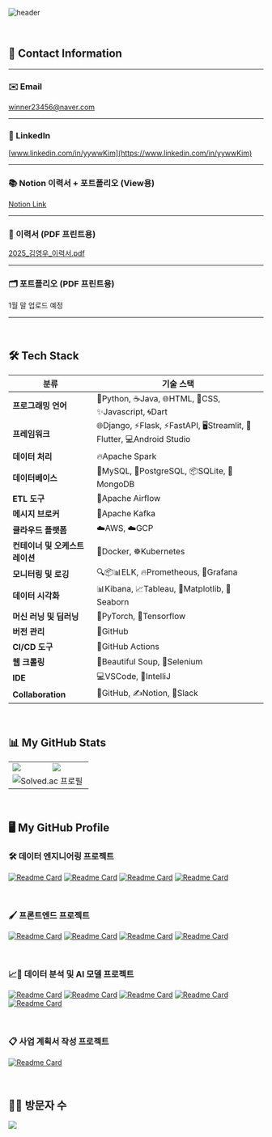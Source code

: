 
<!-- header를 표시한다 --> 
![header](https://capsule-render.vercel.app/api?type=soft&color=auto&height=150&section=header&text=😄😄😄김영우의%20집에%20오신%20것을%20환영합니다!!!!😄😄😄%20&render&fontSize=30&animation=twinkling)

<br>

<!-- Connect & Channel -->
## 🔗 Contact Information

---

### ✉️ Email
winner23456@naver.com

---

### 🔗 LinkedIn
[www.linkedin.com/in/yywwKim](https://www.linkedin.com/in/yywwKim)

---

### 📚 Notion 이력서 + 포트폴리오 (View용)
[Notion Link](https://delicate-trouble-d06.notion.site/Mike-Rachel-Kim-16b5bfcbe0478070bba3d56669ec1b74)

---

### 📄 이력서 (PDF 프린트용)
[2025_김영우_이력서.pdf](https://github.com/user-attachments/files/18468080/2025_._.pdf)


---

### 🗂️ 포트폴리오 (PDF 프린트용)
1월 말 업로드 예정

---

<br>

<!-- 테크 스텍을 표시한다. --> 
## 🛠️  Tech Stack
분류                            | 기술 스택                                       |
|---------------------------------|------------------------------------------------|
| **프로그래밍 언어**             | 🐍Python, ☕Java, 🌐HTML, 🎨CSS, ✨Javascript,  🌀Dart                  |
| **프레임워크**             | 🌐Django, ⚡Flask, ⚡FastAPI, 🖥️Streamlit, 📱Flutter, 💻Android Studio                 |
| **데이터 처리**                 | 🔥Apache Spark          |
| **데이터베이스**                | 🐬MySQL, 🐘PostgreSQL, 📦SQLite, 🍃MongoDB                              |
| **ETL 도구**                   | 💨Apache Airflow                                 |
| **메시지 브로커**               | 💬Apache Kafka                                   |
| **클라우드 플랫폼**             | ☁️AWS, ☁️GCP                                    |
| **컨테이너 및 오케스트레이션**  | 🐳Docker, ☸️Kubernetes                             |
| **모니터링 및 로깅**            | 🔍📦📊ELK, 🔥Prometheous, 🌟Grafana                                           |
| **데이터 시각화**               | 📊Kibana, 📈Tableau, 🧮Matplotlib, 🌈Seaborn                                |
| **머신 러닝 및 딥러닝**         | 🧠PyTorch, 🔶Tensorflow      |
| **버전 관리**                   | 🐙GitHub                                 |
| **CI/CD 도구**                 |  🚀GitHub Actions          |
| **웹 크롤링**                 | 🍲Beautiful Soup, 🚗Selenium                       |
| **IDE**                         | 💻VSCode, 🔵IntelliJ                      |
| **Collaboration**                | 🐙GitHub, ✍️Notion, 🤝Slack                      |

<br>

<!-- Github Stats와 자주 사용하는 언어 그리고 코딩 테스트 레벨를 표시한다. -->
## 📊 My GitHub Stats
<table>
  <tr>
    <!-- GitHub Stats -->
    <td>
      <a href="https://github.com/anuraghazra/github-readme-stats">
        <img align="center" src="https://github-readme-stats.vercel.app/api?username=wwkler&count_private=true&show_icons=true&theme=flag-india&locale=kr" />
      </a>
    </td>
    <!-- Top Languages -->
    <td>
      <a href="https://github.com/anuraghazra/github-readme-stats">
        <img align="center" src="https://github-readme-stats.vercel.app/api/top-langs/?username=wwkler&layout=compact&hide=Jupyter%20Notebook" />
      </a>
    </td>
  </tr>
  <tr>
    <!-- Solved.ac Badge -->
    <td colspan="2" align="center">
      <a href="https://solved.ac/winner23456">
        <img align="left" src="http://mazassumnida.wtf/api/v2/generate_badge?boj=winner23456" alt="Solved.ac 프로필" />
      </a>
    </td>
  </tr>
</table>

<br>

<!-- GitHub 저장소 핀을 표시한다. -->
## 🖥️ My GitHub Profile

### 🛠️ 데이터 엔지니어링 프로젝트 
[![Readme Card](https://github-readme-stats.vercel.app/api/pin/?username=wwkler&repo=han_river_swarm&show_owner=true)](https://github.com/wwkler/han_river_swarm)
[![Readme Card](https://github-readme-stats.vercel.app/api/pin/?username=DEProjTeam07&repo=coc-model&show_owner=true)](https://github.com/DEProjTeam07/coc-model)
[![Readme Card](https://github-readme-stats.vercel.app/api/pin/?username=DEProjTeam07&repo=coc-pipeline&show_owner=true)](https://github.com/DEProjTeam07/coc-pipeline)
[![Readme Card](https://github-readme-stats.vercel.app/api/pin/?username=wwkler&repo=whisper_mlops_project&show_owner=true)](https://github.com/wwkler/whisper_mlops_project)

<br>

### 🖌️ 프론트엔드 프로젝트 
[![Readme Card](https://github-readme-stats.vercel.app/api/pin/?username=wwkler&repo=book&show_owner=true)](https://github.com/wwkler/book)
[![Readme Card](https://github-readme-stats.vercel.app/api/pin/?username=wwkler&repo=ENTER-FE&show_owner=true)](https://github.com/wwkler/ENTER-FE)
[![Readme Card](https://github-readme-stats.vercel.app/api/pin/?username=wwkler&repo=fine_dust&show_owner=true)](https://github.com/wwkler/fine_dust)
[![Readme Card](https://github-readme-stats.vercel.app/api/pin/?username=wwkler&repo=random_Cat&show_owner=true)](https://github.com/wwkler/random_Cat)

<br>

### 📈🤖 데이터 분석 및 AI 모델 프로젝트
[![Readme Card](https://github-readme-stats.vercel.app/api/pin/?username=wwkler&repo=car_condition_classification&show_owner=true)](https://github.com/wwkler/car_condition_classification)
[![Readme Card](https://github-readme-stats.vercel.app/api/pin/?username=wwkler&repo=sensor_data_pose_classification_version2&show_owner=true)](https://github.com/wwkler/sensor_data_pose_classification_version2)
[![Readme Card](https://github-readme-stats.vercel.app/api/pin/?username=wwkler&repo=Navi_Arrival_Time_Regression&show_owner=true)](https://github.com/wwkler/Navi_Arrival_Time_Regression)
[![Readme Card](https://github-readme-stats.vercel.app/api/pin/?username=wwkler&repo=Customer_Churn_Classification&show_owner=true)](https://github.com/wwkler/Customer_Churn_Classification)
[![Readme Card](https://github-readme-stats.vercel.app/api/pin/?username=wwkler&repo=Aivle_School_Apply_QA_Chatbot&show_owner=true)](https://github.com/wwkler/Aivle_School_Apply_QA_Chatbot)

<br>

### 📋 사업 계획서 작성 프로젝트 
[![Readme Card](https://github-readme-stats.vercel.app/api/pin/?username=wwkler&repo=business_planning&show_owner=true)](https://github.com/wwkler/business_planning)

<br>

<!-- Hits -->
## 🧑‍💻 방문자 수 
<a href="https://hits.seeyoufarm.com"><img src="https://hits.seeyoufarm.com/api/count/incr/badge.svg?url=https%3A%2F%2Fgithub.com%2Fwwkler%2Fhit-counter&count_bg=%2379C83D&title_bg=%23BE0EAE&icon=&icon_color=%238BCF4F&title=%EB%B0%A9%EB%AC%B8%EC%9E%90%EC%88%98&edge_flat=true"/></a>

